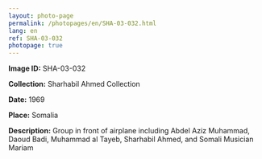 ```yaml
---
layout: photo-page
permalink: /photopages/en/SHA-03-032.html
lang: en
ref: SHA-03-032
photopage: true
---
```


**Image ID:** SHA-03-032

**Collection:** Sharhabil Ahmed Collection

**Date:** 1969

**Place:** Somalia

**Description:** Group in front of airplane including Abdel Aziz Muhammad, Daoud Badi, Muhammad al Tayeb, Sharhabil Ahmed, and Somali Musician Mariam
